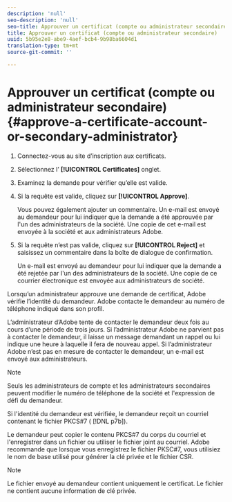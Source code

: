 ```yaml
---
description: 'null'
seo-description: 'null'
seo-title: Approuver un certificat (compte ou administrateur secondaire)
title: Approuver un certificat (compte ou administrateur secondaire)
uuid: 5b95e2e8-abe9-4aef-bcb4-9b98ba6604d1
translation-type: tm+mt
source-git-commit: ''

---
```



# Approuver un certificat (compte ou administrateur secondaire){#approve-a-certificate-account-or-secondary-administrator}

1. Connectez-vous au site d’inscription aux certificats.
1. Sélectionnez l’ **[!UICONTROL Certificates]** onglet.
1. Examinez la demande pour vérifier qu’elle est valide.
1. Si la requête est valide, cliquez sur **[!UICONTROL Approve]**.

   Vous pouvez également ajouter un commentaire. Un e-mail est envoyé au demandeur pour lui indiquer que la demande a été approuvée par l&#39;un des administrateurs de la société. Une copie de cet e-mail est envoyée à la société et aux administrateurs Adobe.

1. Si la requête n’est pas valide, cliquez sur **[!UICONTROL Reject]** et saisissez un commentaire dans la boîte de dialogue de confirmation.

   Un e-mail est envoyé au demandeur pour lui indiquer que la demande a été rejetée par l&#39;un des administrateurs de la société. Une copie de ce courrier électronique est envoyée aux administrateurs de société.

Lorsqu’un administrateur approuve une demande de certificat, Adobe vérifie l’identité du demandeur. Adobe contacte le demandeur au numéro de téléphone indiqué dans son profil.

L’administrateur d’Adobe tente de contacter le demandeur deux fois au cours d’une période de trois jours. Si l’administrateur Adobe ne parvient pas à contacter le demandeur, il laisse un message demandant un rappel ou lui indique une heure à laquelle il fera de nouveau appel. Si l’administrateur Adobe n’est pas en mesure de contacter le demandeur, un e-mail est envoyé aux administrateurs.

>[!NOTE]
>
>Seuls les administrateurs de compte et les administrateurs secondaires peuvent modifier le numéro de téléphone de la société et l&#39;expression de défi du demandeur.

Si l&#39;identité du demandeur est vérifiée, le demandeur reçoit un courriel contenant le fichier PKCS#7 ( [!DNL p7b]).

Le demandeur peut copier le contenu PKCS#7 du corps du courriel et l&#39;enregistrer dans un fichier ou utiliser le fichier joint au courriel. Adobe recommande que lorsque vous enregistrez le fichier PKSC#7, vous utilisiez le nom de base utilisé pour générer la clé privée et le fichier CSR.

>[!NOTE]
>
>Le fichier envoyé au demandeur contient uniquement le certificat. Le fichier ne contient aucune information de clé privée.

